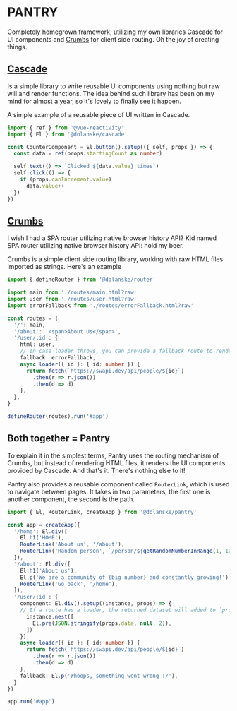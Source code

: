 # PANTRY

Completely homegrown framework, utilizing my own libraries [Cascade](https://github.com/dolanske/cascade) for UI components and [Crumbs](https://github.com/dolanske/crumbs) for client side routing. Oh the joy of creating things.

## [Cascade](https://github.com/dolanske/cascade)

Is a simple library to write reusable UI components using nothing but raw will and render functions. The idea behind such library has been on my mind for almost a year, so it's lovely to finally see it happen.

A simple example of a reusable piece of UI written in Cascade.

```ts
import { ref } from '@vue-reactivity'
import { El } from '@dolanske/cascade'

const CounterComponent = El.button().setup(({ self, props }) => {
  const data = ref(props.startingCount as number)

  self.text(() => `Clicked ${data.value} times`)
  self.click(() => {
    if (props.canIncrement.value)
      data.value++
  })
})
```

## [Crumbs](https://github.com/dolanske/crumbs)

I wish I had a SPA router utilizing native browser history API? Kid named SPA router utilizing native browser history API: hold my beer.

Crumbs is a simple client side routing library, working with raw HTML files imported as strings. Here's an example

```ts
import { defineRouter } from '@dolanske/router'

import main from './routes/main.html?raw'
import user from './routes/user.html?raw'
import errorFallback from './routes/errorFallback.html?raw'

const routes = {
  '/': main,
  '/about': '<span>About Us</span>',
  '/user/:id': {
    html: user,
    // In case loader throws, you can provide a fallback route to render instead
    fallback: errorFallback,
    async loader({ id }: { id: number }) {
      return fetch(`https://swapi.dev/api/people/${id}`)
        .then(r => r.json())
        .then(d => d)
    },
  },
}

defineRouter(routes).run('#app')
```

## Both together = Pantry

To explain it in the simplest terms, Pantry uses the routing mechanism of Crumbs, but instead of rendering HTML files, it renders the UI components provided by Cascade. And that's it. There's nothing else to it!

Pantry also provides a reusable component called `RouterLink`, which is used to navigate between pages. It takes in two parameters, the first one is another component, the second is the path.
```ts
import { El, RouterLink, createApp } from '@dolanske/pantry'

const app = createApp({
  '/home': El.div([
    El.h1('HOME'),
    RouterLink('About us', '/about'),
    RouterLink('Random person', `/person/${getRandomNumberInRange(1, 10)}`),
  ]),
  '/about': El.div([
    El.h1('About us'),
    El.p('We are a community of {big number} and constantly growing!'),
    RouterLink('Go back', '/home'),
  ]),
  '/user/:id': {
    component: El.div().setup((instance, props) => {
    // If a route has a loader, the returned dataset will added to `props.data`
      instance.nest([
        El.pre(JSON.stringify(props.data, null, 2)),
      ])
    }),
    async loader({ id }: { id: number }) {
      return fetch(`https://swapi.dev/api/people/${id}`)
        .then(r => r.json())
        .then(d => d)
    },
    fallback: El.p('Whoops, something went wrong :/'),
  }
})

app.run('#app')
```
